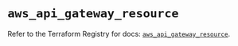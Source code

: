 # `aws_api_gateway_resource`

Refer to the Terraform Registry for docs: [`aws_api_gateway_resource`](https://registry.terraform.io/providers/hashicorp/aws/5.39.0/docs/resources/api_gateway_resource).
